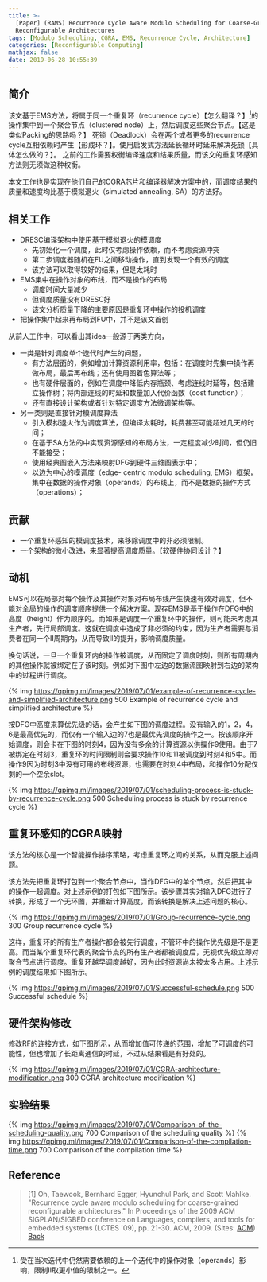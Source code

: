 ```yaml
---
title: >-
  [Paper] (RAMS) Recurrence Cycle Aware Modulo Scheduling for Coarse-Grained
  Reconfigurable Architectures
tags: [Modulo Scheduling, CGRA, EMS, Recurrence Cycle, Architecture]
categories: [Reconfigurable Computing]
mathjax: false
date: 2019-06-28 10:55:39
---
```


## 简介

该文基于EMS方法，将属于同一个重复环（recurrence cycle）【怎么翻译？】[^RecMII]的操作集中到一个聚合节点（clustered node）上，然后调度这些聚合节点。【这是类似Packing的思路吗？】
死锁（Deadlock）会在两个或者更多的recurrence cycle互相依赖时产生【形成环？】。使用启发式方法延长循环时延来解决死锁【具体怎么做的？】。
之前的工作需要权衡编译速度和结果质量，而该文的重复环感知方法则无须做这种权衡。

本文工作也是实现在他们自己的CGRA芯片和编译器解决方案中的，而调度结果的质量和速度均比基于模拟退火（simulated annealing, SA）的方法好。

<!-- more -->

[^RecMII]: 受在当次迭代中仍然需要依赖的上一个迭代中的操作对象（operands）影响，限制II取更小值的限制之一。

## 相关工作

- DRESC编译架构中使用基于模拟退火的模调度
  - 先初始化一个调度，此时仅考虑操作依赖，而不考虑资源冲突
  - 第二步调度器随机在FU之间移动操作，直到发现一个有效的调度
  - 该方法可以取得较好的结果，但是太耗时
- EMS集中在操作对象的布线，而不是操作的布局
  - 调度时间大量减少
  - 但调度质量没有DRESC好
  - 该文分析质量下降的主要原因是重复环中操作的投机调度
- 把操作集中起来再布局到FU中，并不是该文首创

从前人工作中，可以看出其idea一般源于两类方向，

- 一类是针对调度单个迭代时产生的问题，
  - 有方法层面的，例如增加计算资源利用率，包括：在调度时先集中操作再做布局，最后再布线；还有使用图着色算法等；
  - 也有硬件层面的，例如在调度中降低内存瓶颈、考虑连线时延等，包括建立操作树；将内部连线的时延和数量加入代价函数（cost function）；
  - 还有直接设计架构或者针对特定调度方法微调架构等。
- 另一类则是直接针对模调度算法
  - 引入模拟退火作为调度算法，但编译太耗时，耗费甚至可能超过几天的时间；
  - 在基于SA方法的中实现资源感知的布局方法，一定程度减少时间，但仍旧不能接受；
  - 使用经典图嵌入方法来映射DFG到硬件三维图表示中；
  - 以边为中心的模调度（edge- centric modulo scheduling, EMS）框架，集中在数据的操作对象（operands）的布线上，而不是数据的操作方式（operations）；

## 贡献

- 一个重复环感知的模调度技术，来移除调度中的非必须限制。
- 一个架构的微小改进，来显著提高调度质量。【软硬件协同设计？】

## 动机

EMS可以在局部对每个操作及其操作对象对布局布线产生快速有效对调度，但不能对全局的操作的调度顺序提供一个解决方案。现存EMS是基于操作在DFG中的高度（height）作为顺序的。而如果是调度一个重复环中的操作，则可能未考虑其生产者，先行局部调度。这就在调度中造成了非必须的约束，因为生产者需要与消费者在同一个II周期内，从而导致II的提升，影响调度质量。

换句话说，一旦一个重复环内的操作被调度，从而固定了调度时刻，则所有周期内的其他操作就被绑定在了该时刻。例如对下图中左边的数据流图映射到右边的架构中的过程进行调度。

{% img https://qpimg.ml/images/2019/07/01/example-of-recurrence-cycle-and-simplified-architecture.png 500 Example of recurrence cycle and simplified architecture %}

按DFG中高度来算优先级的话，会产生如下图的调度过程。没有输入的1，2，4，6是最高优先的，而仅有一个输入边的7也是最优先调度的操作之一。按该顺序开始调度，则会卡在下图的时刻4，因为没有多余的计算资源以供操作9使用。由于7被绑定在时刻3，重复环的时间限制则会要求操作10和11被调度到时刻4和5中。而操作9因为时刻3中没有可用的布线资源，也需要在时刻4中布局，和操作10分配仅剩的一个空余slot。

{% img https://qpimg.ml/images/2019/07/01/scheduling-process-is-stuck-by-recurrence-cycle.png 500 Scheduling process is stuck by recurrence cycle %}

## 重复环感知的CGRA映射

该方法的核心是一个智能操作排序策略，考虑重复环之间的关系，从而克服上述问题。

该方法先把重复环打包到一个聚合节点中，当作DFG中的单个节点。然后把其中的操作一起调度。对上述示例的打包如下图所示。该步骤其实对输入DFG进行了转换，形成了一个无环图，并重新计算高度，而该转换是解决上述问题的核心。

{% img https://qpimg.ml/images/2019/07/01/Group-recurrence-cycle.png 300 Group recurrence cycle %}

这样，重复环的所有生产者操作都会被先行调度，不管环中的操作优先级是不是更高。而当某个重复环代表的聚合节点的所有生产者都被调度后，无视优先级立即对聚合节点进行调度。重复环越早调度越好，因为此时资源尚未被太多占用。上述示例的调度结果如下图所示。

{% img https://qpimg.ml/images/2019/07/01/Successful-schedule.png 500 Successful schedule %}

## 硬件架构修改

修改RF的连接方式，如下图所示，从而增加值可传递的范围，增加了可调度的可能性，但也增加了长距离通信的时延，不过从结果看是有好处的。

{% img https://qpimg.ml/images/2019/07/01/CGRA-architecture-modification.png 300 CGRA architecture modification %}

## 实验结果

{% img https://qpimg.ml/images/2019/07/01/Comparison-of-the-scheduling-quality.png 700 Comparison of the scheduling quality %}
{% img https://qpimg.ml/images/2019/07/01/Comparison-of-the-compilation-time.png 700 Comparison of the compilation time %}

<!-- Writing Here -->
## Reference

> [1] Oh, Taewook, Bernhard Egger, Hyunchul Park, and Scott Mahlke. "Recurrence cycle aware modulo scheduling for coarse-grained reconfigurable architectures." In Proceedings of the 2009 ACM SIGPLAN/SIGBED conference on Languages, compilers, and tools for embedded systems (LCTES '09), pp. 21-30. ACM, 2009. (Sites: [ACM][self]) [Back](#简介)

[self]: https://dl.acm.org/citation.cfm?id=1542456 "[1] Recurrence Cycle Aware Modulo Scheduling for Coarse-Grained Reconfigurable Architectures"
